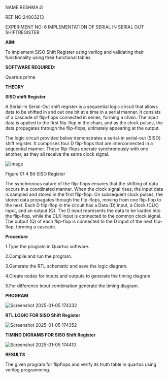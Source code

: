 NAME:RESHMA.G

REF NO:24003213
 
EXPERIMENT NO: 6 IMPLEMENTATION OF SERIAL IN SERIAL OUT SHIFTREGISTER

**AIM:**

To implement  SISO Shift Register using verilog and validating their functionality using their functional tables

**SOFTWARE REQUIRED:**

Quartus prime

**THEORY**

**SISO shift Register**

A Serial-In Serial-Out shift register is a sequential logic circuit that allows data to be shifted in and out one bit at a time in a serial manner. It consists of a cascade of flip-flops connected in series, forming a chain. The input data is applied to the first flip-flop in the chain, and as the clock pulses, the data propagates through the flip-flops, ultimately appearing at the output.

The logic circuit provided below demonstrates a serial-in serial-out (SISO) shift register. It comprises four D flip-flops that are interconnected in a sequential manner. These flip-flops operate synchronously with one another, as they all receive the same clock signal.

![image](https://github.com/naavaneetha/SERIAL-IN-SERIAL-OUT-SHIFTREGISTER/assets/154305477/e81c4072-37f9-46c6-8145-566764b74c3a)

Figure 01 4 Bit SISO Register

The synchronous nature of the flip-flops ensures that the shifting of data occurs in a coordinated manner. When the clock signal rises, the input data is sampled and stored in the first flip-flop. On subsequent clock pulses, the stored data propagates through the flip-flops, moving from one flip-flop to the next.
Each D flip-flop in the circuit has a Data (D) input, a Clock (CLK) input, and an output (Q). The D input represents the data to be loaded into the flip-flop, while the CLK input is connected to the common clock signal. The output (Q) of each flip-flop is connected to the D input of the next flip-flop, forming a cascade.

**Procedure**

1.Type the program in Quartus software.

2.Compile and run the program.

3.Generate the RTL schematic and save the logic diagram.

4.Create nodes for inputs and outputs to generate the timing diagram.

5.For difference input combination generate the timing diagram.


**PROGRAM**

![Screenshot 2025-01-05 174332](https://github.com/user-attachments/assets/6c0bbbe2-cf4a-4048-a094-d5dfe413621d)




**RTL LOGIC FOR SISO Shift Register**


![Screenshot 2025-01-05 174352](https://github.com/user-attachments/assets/52360e9f-2a07-4bf0-b8af-b04ecfeed8f1)


**TIMING DIGRAMS FOR SISO Shift Register**


![Screenshot 2025-01-05 174410](https://github.com/user-attachments/assets/4735260e-8d3b-40a5-a863-743475c57257)


**RESULTS**

The given program for flipflops and verify its truth table in quartus using verilog programming.



